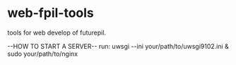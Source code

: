# web-fpil-tools
tools for web develop of futurepil.

--HOW TO START A SERVER--
run:
	uwsgi --ini your/path/to/uwsgi9102.ini &
	sudo your/path/to/nginx
